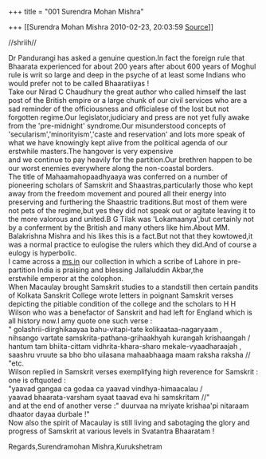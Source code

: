 +++
title = "001 Surendra Mohan Mishra"

+++
[[Surendra Mohan Mishra	2010-02-23, 20:03:59 [Source](https://groups.google.com/g/bvparishat/c/Bw9CM2bHcH0)]]



//shriih//  
  
Dr Pandurangi has asked a genuine question.In fact the foreign rule that Bhaarata experienced for about 200 years after about 600 years of Moghul rule is writ so large and deep in the psyche of at least some Indians who would prefer not to be called Bhaaratiiyas !  
Take our Nirad C Chaudhury the great author who called himself the last post of the British empire or a large chunk of our civil services who are a sad reminder of the officiousness and officialese of the lost but not forgotten regime.Our legislator,judiciary and press are not yet fully awake from the 'pre-midnight' syndrome.Our misunderstood concepts of 'secularism','minorityism','caste and reservation' and lots more speak of what we have knowingly kept alive from the political agenda of our erstwhile masters.The hangover is very expensive  
and we continue to pay heavily for the partition.Our brethren happen to be our worst enemies everywhere along the non-coastal borders.  
The title of Mahaamahopaadhyaaya was conferred on a number of pioneering scholars of Samskrit and Shaastras,particularly those who kept away from the freedom movement and poured all their energy into preserving and furthering the Shaastric traditions.But most of them were not pets of the regime,but yes they did not speak out or agitate leaving it to the more valorous and united.B G Tilak was 'Lokamaanya',but certainly not by a conferment by the British and many others like him.About MM. Balakrishna Mishra and his likes this is a fact.But not that they kowtowed,it was a normal practice to eulogise the rulers which they did.And of course a eulogy is hyperbolic.  
I came across a [ms.in](http://ms.in) our collection in which a scribe of Lahore in pre-partition India is praising and blessing Jallaluddin Akbar,the  
erstwhile emperor at the colophon.  
When Macaulay brought Samskrit studies to a standstill then certain pandits of Kolkata Sanskrit College wrote letters in poignant Samskrit verses depicting the pitiable condition of the college and the scholars to H H Wilson who was a benefactor of Sanskrit and had left for England which is all history now.I amy quote one such verse :  
 " golashrii-diirghikaayaa bahu-vitapi-tate kolikaataa-nagaryaam ,  
 nihsango vartate samskrita-pathana-grihaakhyah kurangah krishaangah /  
 hantum tam bhiita-cittam vidhrita-khara-sharo mekale-vyaadharaajah ,  
 saashru vruute sa bho bho uilasana mahaabhaaga maam raksha raksha // "etc.  
Wilson replied in Samskrit verses exemplifying high reverence for Samskrit : one is oftquoted :  
 "yaavad gangaa ca godaa ca yaavad vindhya-himaacalau /  
 yaavad bhaarata-varsham syaat taavad eva hi samskritam //"  
and at the end of another verse :" duurvaa na mriyate krishaa'pi nitaraam dhaator dayaa durbale !"  
Now also the spirit of Macaulay is still living and sabotaging the glory and progress of Samskrit at various levels in Svatantra Bhaaratam !  
  
Regards,Surendramohan Mishra,Kurukshetram  

